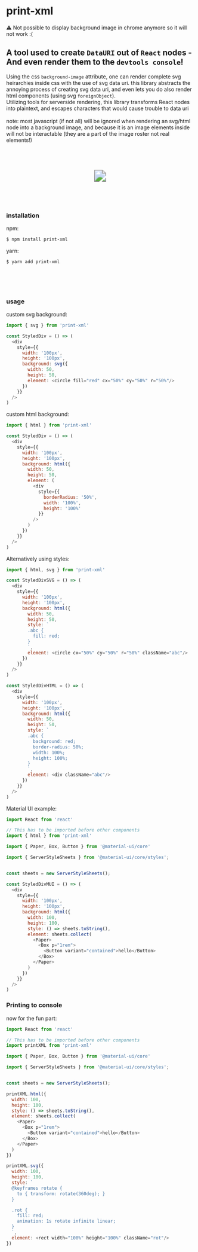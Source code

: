 # print-xml
⚠️ Not possible to display background image in chrome anymore so it will not work :(
## A tool used to create `DataURI` out of `React` nodes - And even render them to the `devtools console`!
Using the css `background-image` attribute, one can render complete svg heirarchies inside css with the use of svg data uri. this library abstracts the annoying process of creating svg data uri, and even lets you do also render html components (using svg `foreignObject`).
<br />Utilizing tools for serverside rendering, this library transforms React nodes into plaintext, and escapes characters that would cause trouble to data uri
<br />
<br />
note: most javascript (if not all) will be ignored when rendering an svg/html node into a background image, and because it is an image elements inside will not be interactable (they are a part of the image roster not real elements!)

<br />
<br />
<br />


<p align="center">
  <a href="https://codesandbox.io/s/printxml-demo-w8ozv?file=/src/App.js">
    <img src="https://img.shields.io/badge/CodeSandbox-Live%20Demo-lightgrey?style=for-the-badge&logo=CodeSandBox" style="transform: scale(2)"/>
  </a>
</p>

<br />
<br />
<br />

### installation
npm:
```bash
$ npm install print-xml
```
yarn:
```bash
$ yarn add print-xml
```

<br />
<br />
<br />

### usage
custom svg background:
```js
import { svg } from 'print-xml'

const StyledDiv = () => (
  <div
    style={{
      width: '100px',
      height: '100px',
      background: svg({
        width: 50,
        height: 50,
        element: <circle fill="red" cx="50%" cy="50%" r="50%"/>
      })
    }}
  />
)
```
custom html background:
```js
import { html } from 'print-xml'

const StyledDiv = () => (
  <div
    style={{
      width: '100px',
      height: '100px',
      background: html({
        width: 50,
        height: 50,
        element: (
          <div
            style={{
              borderRadius: '50%',
              width: '100%',
              height: '100%'
            }}
          />
        )
      })
    }}
  />
)
```
Alternatively using styles:
```js
import { html, svg } from 'print-xml'

const StyledDivSVG = () => (
  <div
    style={{
      width: '100px',
      height: '100px',
      background: html({
        width: 50,
        height: 50,
        style: `
        .abc {
          fill: red;
        }
        `,
        element: <circle cx="50%" cy="50%" r="50%" className="abc"/>
      })
    }}
  />
)

const StyledDivHTML = () => (
  <div
    style={{
      width: '100px',
      height: '100px',
      background: html({
        width: 50,
        height: 50,
        style: `
        .abc {
          background: red;
          border-radius: 50%;
          width: 100%;
          height: 100%;
        }
        `,
        element: <div className="abc"/>
      })
    }}
  />
)
```
Material UI example:
```js
import React from 'react'

// This has to be imported before other components
import { html } from 'print-xml'

import { Paper, Box, Button } from '@material-ui/core'

import { ServerStyleSheets } from '@material-ui/core/styles';


const sheets = new ServerStyleSheets();

const StyledDivMUI = () => (
  <div
    style={{
      width: '100px',
      height: '100px',
      background: html({
        width: 100,
        height: 100,
        style: () => sheets.toString(),
        element: sheets.collect(
          <Paper>
            <Box p="1rem">
              <Button variant="contained">hello</Button>
            </Box>
          </Paper>
        )
      })
    }}
  />
)
```

### Printing to console
now for the fun part:

```js
import React from 'react'

// This has to be imported before other components
import printXML from 'print-xml'

import { Paper, Box, Button } from '@material-ui/core'

import { ServerStyleSheets } from '@material-ui/core/styles';


const sheets = new ServerStyleSheets();

printXML.html({
  width: 100,
  height: 100,
  style: () => sheets.toString(),
  element: sheets.collect(
    <Paper>
      <Box p="1rem">
        <Button variant="contained">hello</Button>
      </Box>
    </Paper>
  )
})

printXML.svg({
  width: 100,
  height: 100,
  style: `
  @keyframes rotate {
    to { transform: rotate(360deg); }
  }

  .rot {
    fill: red;
    animation: 1s rotate infinite linear;
  }
  `,
  element: <rect width="100%" height="100%" className="rot"/>
})
```
